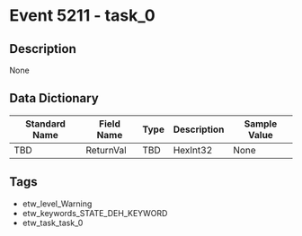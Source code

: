 # Event 5211 - task_0

## Description
None

## Data Dictionary
|Standard Name|Field Name|Type|Description|Sample Value|
|---|---|---|---|---|
|TBD|ReturnVal|TBD|HexInt32|None|None|

## Tags
* etw_level_Warning
* etw_keywords_STATE_DEH_KEYWORD
* etw_task_task_0